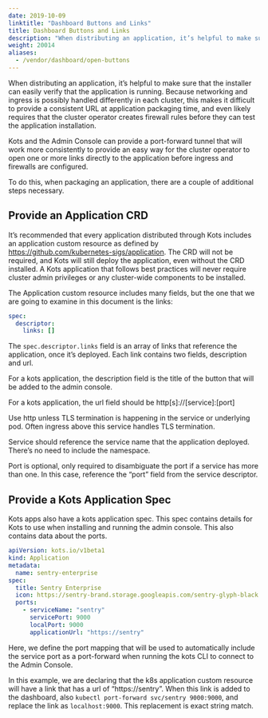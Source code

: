 ```yaml
---
date: 2019-10-09
linktitle: "Dashboard Buttons and Links"
title: Dashboard Buttons and Links
description: "When distributing an application, it’s helpful to make sure that the installer can easily verify that the application is running. Because networking and ingress is possibly handled differently in each cluster, this makes it difficult to provide a consistent URL at application packaging time, and even likely requires that the cluster operator create firewall rules before they can test the application installation."
weight: 20014
aliases: 
  - /vendor/dashboard/open-buttons
---
```


When distributing an application, it’s helpful to make sure that the installer can easily verify that the application is running. 
Because networking and ingress is possibly handled differently in each cluster, this makes it difficult to provide a consistent URL at application packaging time, and even likely requires that the cluster operator creates firewall rules before they can test the application installation.

Kots and the Admin Console can provide a port-forward tunnel that will work more consistently to provide an easy way for the cluster operator to open one or more links directly to the application before ingress and firewalls are configured.

To do this, when packaging an application, there are a couple of additional steps necessary.

## Provide an Application CRD

It’s recommended that every application distributed through Kots includes an application custom resource as defined by https://github.com/kubernetes-sigs/application. 
The CRD will not be required, and Kots will still deploy the application, even without the CRD installed. 
A Kots application that follows best practices will never require cluster admin privileges or any cluster-wide components to be installed.

The Application custom resource includes many fields, but the one that we are going to examine in this document is the links:

```yaml
spec:
  descriptor:
    links: []
```

The `spec.descriptor.links` field is an array of links that reference the application, once it’s deployed. 
Each link contains two fields, description and url.

For a kots application, the description field is the title of the button that will be added to the admin console.

For a kots application, the url field should be http[s]://[service]:[port]

Use http unless TLS termination is happening in the service or underlying pod. 
Often ingress above this service handles TLS termination.

Service should reference the service name that the application deployed. 
There’s no need to include the namespace.

Port is optional, only required to disambiguate the port if a service has more than one. 
In this case, reference the “port” field from the service descriptor.

## Provide a Kots Application Spec

Kots apps also have a kots application spec. 
This spec contains details for Kots to use when installing and running the admin console. 
This also contains data about the ports.

```yaml
apiVersion: kots.io/v1beta1
kind: Application
metadata:
  name: sentry-enterprise
spec:
  title: Sentry Enterprise
  icon: https://sentry-brand.storage.googleapis.com/sentry-glyph-black.png
  ports:
    - serviceName: "sentry"
      servicePort: 9000
      localPort: 9000
      applicationUrl: "https://sentry"
 ```

Here, we define the port mapping that will be used to automatically include the service port as a port-forward when running the kots CLI to connect to the Admin Console.

In this example, we are declaring that the k8s application custom resource will have a link that has a url of “https\://sentry”. When this link is added to the dashboard, also `kubectl port-forward svc/sentry 9000:9000`, and replace the link as `localhost:9000`. 
This replacement is exact string match.
